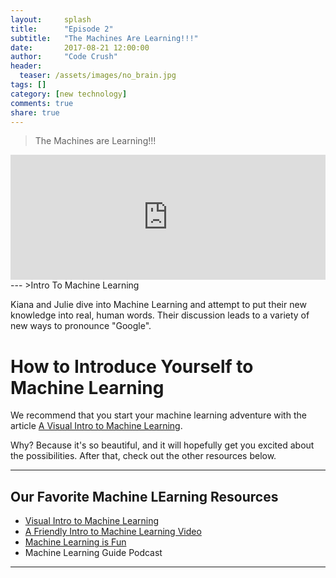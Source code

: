 ```yaml
---
layout:     splash
title:      "Episode 2"
subtitle:   "The Machines Are Learning!!!"
date:       2017-08-21 12:00:00
author:     "Code Crush"
header:
  teaser: /assets/images/no_brain.jpg
tags: []
category: [new technology]
comments: true
share: true
---
```

>The Machines are Learning!!!
<!-- Machine Learning Episode 2 -->
<iframe frameborder='0' height='200px' scrolling='no' seamless src='https://embed.simplecast.com/3586d7d2?color=f5f5f5' width='100%'></iframe>
---
>Intro To Machine Learning

Kiana and Julie dive into Machine Learning and attempt to put their new knowledge into real, human words. Their discussion leads to a variety of new ways to pronounce "Google".

# How to Introduce Yourself to Machine Learning
We recommend that you start your machine learning adventure with the article [A
Visual Intro to Machine Learning](http://www.r2d3.us/visual-intro-to-machine-learning-part-1/).


Why? Because it's so beautiful, and it will hopefully get you excited about the
possibilities. After that, check out the other resources below.


___

## Our Favorite Machine LEarning Resources


* [Visual Intro to Machine Learning](http://www.r2d3.us/visual-intro-to-machine-learning-part-1/)
* [A Friendly Intro to Machine Learning Video](https://www.youtube.com/watch?v=IpGxLWOIZy4)
* [Machine Learning is Fun](https://youtu.be/IpGxLWOIZy4) 
* Machine Learning Guide Podcast 

___
